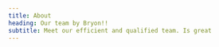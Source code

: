 ```yaml
---
title: About
heading: Our team by Bryon!!
subtitle: Meet our efficient and qualified team. Is great
---
```


